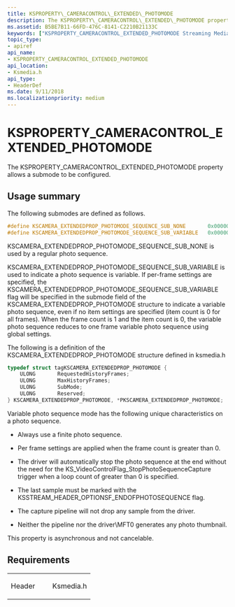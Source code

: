 ```yaml
---
title: KSPROPERTY\_CAMERACONTROL\_EXTENDED\_PHOTOMODE
description: The KSPROPERTY\_CAMERACONTROL\_EXTENDED\_PHOTOMODE property allows a submode to be configured.
ms.assetid: B5BE7B11-66FD-476C-8141-C2210B21133C
keywords: ["KSPROPERTY_CAMERACONTROL_EXTENDED_PHOTOMODE Streaming Media Devices"]
topic_type:
- apiref
api_name:
- KSPROPERTY_CAMERACONTROL_EXTENDED_PHOTOMODE
api_location:
- Ksmedia.h
api_type:
- HeaderDef
ms.date: 9/11/2018
ms.localizationpriority: medium
---
```


# KSPROPERTY\_CAMERACONTROL\_EXTENDED\_PHOTOMODE

The KSPROPERTY\_CAMERACONTROL\_EXTENDED\_PHOTOMODE property allows a submode to be configured.

## Usage summary

The following submodes are defined as follows.

```cpp
#define KSCAMERA_EXTENDEDPROP_PHOTOMODE_SEQUENCE_SUB_NONE       0x00000000
#define KSCAMERA_EXTENDEDPROP_PHOTOMODE_SEQUENCE_SUB_VARIABLE   0x00000001
```

KSCAMERA\_EXTENDEDPROP\_PHOTOMODE\_SEQUENCE\_SUB\_NONE is used by a regular photo sequence.

KSCAMERA\_EXTENDEDPROP\_PHOTOMODE\_SEQUENCE\_SUB\_VARIABLE is used to indicate a photo sequence is variable. If per-frame settings are specified, the KSCAMERA\_EXTENDEDPROP\_PHOTOMODE\_SEQUENCE\_SUB\_VARIABLE flag will be specified in the submode field of the KSCAMERA\_EXTENDEDPROP\_PHOTOMODE structure to indicate a variable photo sequence, even if no item settings are specified (item count is 0 for all frames). When the frame count is 1 and the item count is 0, the variable photo sequence reduces to one frame variable photo sequence using global settings.

The following is a definition of the KSCAMERA\_EXTENDEDPROP\_PHOTOMODE structure defined in ksmedia.h

```cpp
typedef struct tagKSCAMERA_EXTENDEDPROP_PHOTOMODE {  
    ULONG       RequestedHistoryFrames;  
    ULONG       MaxHistoryFrames;  
    ULONG       SubMode;  
    ULONG       Reserved;  
} KSCAMERA_EXTENDEDPROP_PHOTOMODE, *PKSCAMERA_EXTENDEDPROP_PHOTOMODE;
```

Variable photo sequence mode has the following unique characteristics on a photo sequence.

-   Always use a finite photo sequence.

-   Per frame settings are applied when the frame count is greater than 0.

-   The driver will automatically stop the photo sequence at the end without the need for the KS\_VideoControlFlag\_StopPhotoSequenceCapture trigger when a loop count of greater than 0 is specified.

-   The last sample must be marked with the KSSTREAM\_HEADER\_OPTIONSF\_ENDOFPHOTOSEQUENCE flag.

-   The capture pipeline will not drop any sample from the driver.

-   Neither the pipeline nor the driver\\MFT0 generates any photo thumbnail.

This property is asynchronous and not cancelable.

## Requirements

<table>
<colgroup>
<col width="50%" />
<col width="50%" />
</colgroup>
<tbody>
<tr class="odd">
<td><p>Header</p></td>
<td>Ksmedia.h</td>
</tr>
</tbody>
</table>
